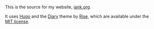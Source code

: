 This is the source for my website, [iank.org](https://iank.org).

It uses [Hugo](https://gohugo.io) and the [Diary](https://github.com/amazingrise/hugo-theme-diary) theme by [Rise](https://risehere.net/), which are available under the [MIT license](https://github.com/AmazingRise/hugo-theme-diary/blob/main/LICENSE).
